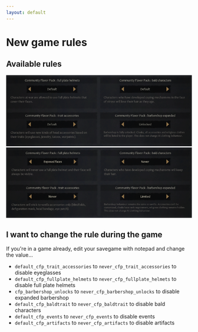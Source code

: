```yaml
---
layout: default
---
```


# New game rules

## Available rules
![](/assets/images/rules_on.png)
![](/assets/images/rules_off.png)

## I want to change the rule during the game
If you're in a game already, edit your savegame with notepad and change the value...
* `default_cfp_trait_accessories` to `never_cfp_trait_accessories` to disable eyeglasses
* `default_cfp_fullplate_helmets` to `never_cfp_fullplate_helmets` to disable full plate helmets
* `cfp_barbershop_unlocks` to `never_cfp_barbershop_unlocks` to disable expanded barbershop
* `default_cfp_baldtrait` to `never_cfp_baldtrait` to disable bald characters
* `default_cfp_events` to `never_cfp_events` to disable events
* `default_cfp_artifacts` to `never_cfp_artifacts` to disable artifacts
